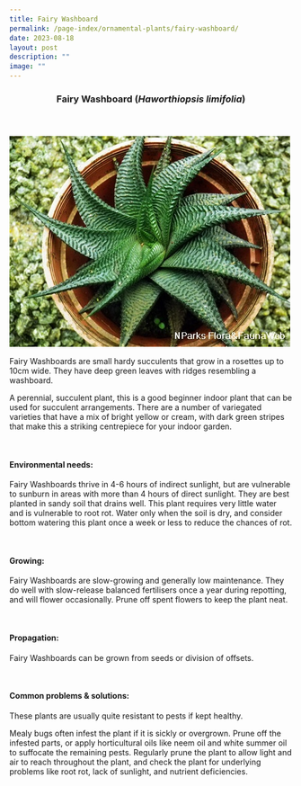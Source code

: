```yaml
---
title: Fairy Washboard
permalink: /page-index/ornamental-plants/fairy-washboard/
date: 2023-08-18
layout: post
description: ""
image: ""
---
```

<header> 
	<h3>Fairy Washboard (<em>Haworthiopsis limifolia</em>)</h3> 
</header> 
 
<section>
	<img title="Photo by Flora and Fauna Web." src="/images/Plants/fairywashboard_ffw.jfif">
	<p>Fairy Washboards are small hardy succulents that grow in a rosettes up to 10cm wide. They have deep green leaves with ridges resembling a washboard.</p>
	<p>A perennial, succulent plant, this is a good beginner indoor plant that can be used for succulent arrangements. There are a number of variegated varieties that have a mix of bright yellow or cream, with dark green stripes that make this a striking centrepiece for your indoor garden.</p>
	 <br> 
</section> 
 
<section> 
  <h4>Environmental needs:</h4> 
  <p>Fairy Washboards thrive in 4-6 hours of indirect sunlight, but are vulnerable to sunburn in areas with more than 4 hours of direct sunlight. They are best planted in sandy soil that drains well. This plant requires very little water and is vulnerable to root rot. Water only when the soil is dry, and consider bottom watering this plant once a week or less to reduce the chances of rot.</p> 
	<br>
</section>

<section> 
  <h4>Growing:</h4> 
	<p>Fairy Washboards are slow-growing and generally low maintenance. They do well with slow-release balanced fertilisers once a year during repotting, and will flower occasionally. Prune off spent flowers to keep the plant neat.</p> 
	<br> 
</section> 

<section> 
  <h4>Propagation:</h4> 
	<p>Fairy Washboards can be grown from seeds or division of offsets.</p> 
	<br> 
</section> 
 
<section> 
  <h4>Common problems &amp; solutions:</h4> 
	<p>These plants are usually quite resistant to pests if kept healthy.</p>
	<p>Mealy bugs often infest the plant if it is sickly or overgrown. Prune off the infested parts, or apply horticultural oils like neem oil and white summer oil to suffocate the remaining pests. Regularly prune the plant to allow light and air to reach throughout the plant, and check the plant for underlying problems like root rot, lack of sunlight, and nutrient deficiencies.</p>
	<br> 
</section>